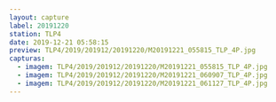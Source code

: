 ```yaml
---
layout: capture
label: 20191220
station: TLP4
date: 2019-12-21 05:58:15
preview: TLP4/2019/201912/20191220/M20191221_055815_TLP_4P.jpg
capturas:
  - imagem: TLP4/2019/201912/20191220/M20191221_055815_TLP_4P.jpg
  - imagem: TLP4/2019/201912/20191220/M20191221_060907_TLP_4P.jpg
  - imagem: TLP4/2019/201912/20191220/M20191221_061127_TLP_4P.jpg
---
```

